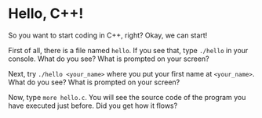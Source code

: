 # Hello, C++!
So you want to start coding in C++, right? Okay, we can start!

First of all, there is a file named `hello`. If you see that, type `./hello` in your console. What do you see? What is prompted on your screen?

Next, try `./hello <your_name>` where you put your first name at `<your_name>`. What do you see? What is prompted on your screen?

Now, type `more hello.c`. You will see the source code of the program you have executed just before. Did you get how it flows?

